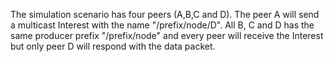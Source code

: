 The simulation scenario has four peers (A,B,C and D). The peer A will send a multicast Interest with the name "/prefix/node/D". All B, C and D has the same producer prefix "/prefix/node" and every peer will receive the Interest but only peer D will respond with the data packet.
